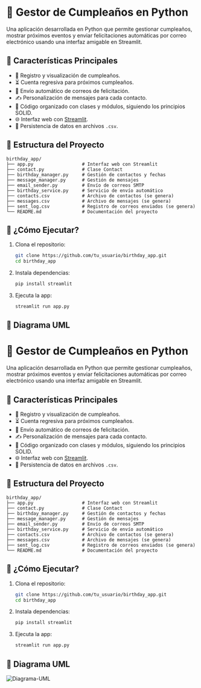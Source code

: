 # 🎉 Gestor de Cumpleaños en Python

Una aplicación desarrollada en Python que permite gestionar cumpleaños, mostrar próximos eventos y enviar felicitaciones automáticas por correo electrónico usando una interfaz amigable en Streamlit.

## 📌 Características Principales

- 📅 Registro y visualización de cumpleaños.
- ⏳ Cuenta regresiva para próximos cumpleaños.
- 💌 Envío automático de correos de felicitación.
- ✍️ Personalización de mensajes para cada contacto.
- 🧠 Código organizado con clases y módulos, siguiendo los principios SOLID.
- 🌐 Interfaz web con [Streamlit](https://streamlit.io/).
- 💾 Persistencia de datos en archivos `.csv`.

## 📂 Estructura del Proyecto

```
birthday_app/
├── app.py                  # Interfaz web con Streamlit
├── contact.py              # Clase Contact
├── birthday_manager.py     # Gestión de contactos y fechas
├── message_manager.py      # Gestión de mensajes
├── email_sender.py         # Envío de correos SMTP
├── birthday_service.py     # Servicio de envío automático
├── contacts.csv            # Archivo de contactos (se genera)
├── messages.csv            # Archivo de mensajes (se genera)
├── sent_log.csv            # Registro de correos enviados (se genera)
└── README.md               # Documentación del proyecto
```

## 🚀 ¿Cómo Ejecutar?

1. Clona el repositorio:

   ```bash
   git clone https://github.com/tu_usuario/birthday_app.git
   cd birthday_app
   ```

2. Instala dependencias:

   ```bash
   pip install streamlit
   ```

3. Ejecuta la app:

   ```bash
   streamlit run app.py
   ```

## 🧩 Diagrama UML

# 🎉 Gestor de Cumpleaños en Python

Una aplicación desarrollada en Python que permite gestionar cumpleaños, mostrar próximos eventos y enviar felicitaciones automáticas por correo electrónico usando una interfaz amigable en Streamlit.

## 📌 Características Principales

- 📅 Registro y visualización de cumpleaños.
- ⏳ Cuenta regresiva para próximos cumpleaños.
- 💌 Envío automático de correos de felicitación.
- ✍️ Personalización de mensajes para cada contacto.
- 🧠 Código organizado con clases y módulos, siguiendo los principios SOLID.
- 🌐 Interfaz web con [Streamlit](https://streamlit.io/).
- 💾 Persistencia de datos en archivos `.csv`.

## 📂 Estructura del Proyecto

```
birthday_app/
├── app.py                  # Interfaz web con Streamlit
├── contact.py              # Clase Contact
├── birthday_manager.py     # Gestión de contactos y fechas
├── message_manager.py      # Gestión de mensajes
├── email_sender.py         # Envío de correos SMTP
├── birthday_service.py     # Servicio de envío automático
├── contacts.csv            # Archivo de contactos (se genera)
├── messages.csv            # Archivo de mensajes (se genera)
├── sent_log.csv            # Registro de correos enviados (se genera)
└── README.md               # Documentación del proyecto
```

## 🚀 ¿Cómo Ejecutar?

1. Clona el repositorio:

   ```bash
   git clone https://github.com/tu_usuario/birthday_app.git
   cd birthday_app
   ```

2. Instala dependencias:

   ```bash
   pip install streamlit
   ```

3. Ejecuta la app:

   ```bash
   streamlit run app.py
   ```

## 🧩 Diagrama UML
![Diagrama-UML](https://github.com/user-attachments/assets/5b763067-e16a-4bc0-808a-03d5731d95fc)



